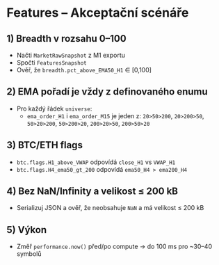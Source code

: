 # Features – Akceptační scénáře

## 1) Breadth v rozsahu 0–100
- Načti `MarketRawSnapshot` z M1 exportu
- Spočti `FeaturesSnapshot`
- Ověř, že `breadth.pct_above_EMA50_H1` ∈ [0,100]

## 2) EMA pořadí je vždy z definovaného enumu
- Pro každý řádek `universe`:
  - `ema_order_H1` i `ema_order_M15` je jeden z: `20>50>200`, `20>200>50`, `50>20>200`, `50>200>20`, `200>20>50`, `200>50>20`

## 3) BTC/ETH flags
- `btc.flags.H1_above_VWAP` odpovídá `close_H1` vs `VWAP_H1`
- `btc.flags.H4_ema50_gt_200` odpovídá `ema50_H4 > ema200_H4`

## 4) Bez NaN/Infinity a velikost ≤ 200 kB
- Serializuj JSON a ověř, že neobsahuje `NaN` a má velikost ≤ 200 kB

## 5) Výkon
- Změř `performance.now()` před/po compute → do 100 ms pro ~30–40 symbolů

